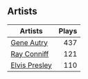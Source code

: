 ## Artists
Artists | Plays 
----- | -----: 
[Gene Autry](/artists/gene-autry-1800) | 437
[Ray Conniff](/artists/ray-conniff-104848) | 121
[Elvis Presley](/artists/elvis-presley-1014) | 110

